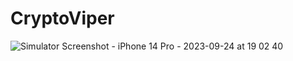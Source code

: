 # CryptoViper
![Simulator Screenshot - iPhone 14 Pro - 2023-09-24 at 19 02 40](https://github.com/10urbulut/CryptoViper/assets/77685360/14371105-faba-4895-925d-6687422005c3)
